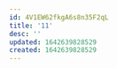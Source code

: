 ```yaml
---
id: 4V1EW62fkgA6s8n35F2qL
title: '11'
desc: ''
updated: 1642639828529
created: 1642639828529
---
```


